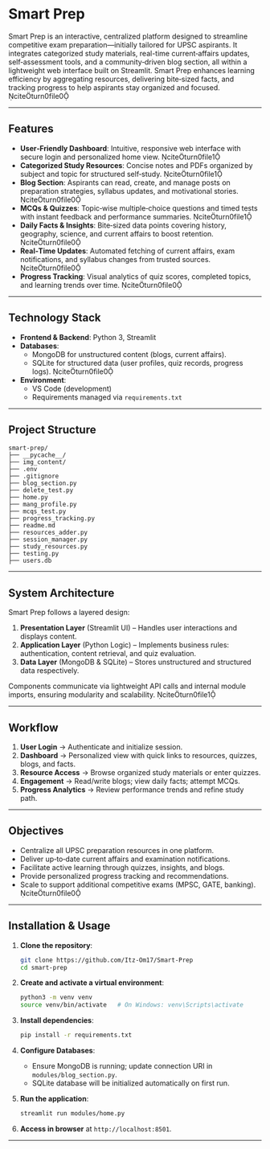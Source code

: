 # Smart Prep

Smart Prep is an interactive, centralized platform designed to streamline competitive exam preparation—initially tailored for UPSC aspirants. It integrates categorized study materials, real-time current‑affairs updates, self‑assessment tools, and a community‑driven blog section, all within a lightweight web interface built on Streamlit. Smart Prep enhances learning efficiency by aggregating resources, delivering bite‑sized facts, and tracking progress to help aspirants stay organized and focused. citeturn0file0

---

## Features

- **User‑Friendly Dashboard**: Intuitive, responsive web interface with secure login and personalized home view. citeturn0file1
- **Categorized Study Resources**: Concise notes and PDFs organized by subject and topic for structured self‑study. citeturn0file1
- **Blog Section**: Aspirants can read, create, and manage posts on preparation strategies, syllabus updates, and motivational stories. citeturn0file0
- **MCQs & Quizzes**: Topic‑wise multiple‑choice questions and timed tests with instant feedback and performance summaries. citeturn0file1
- **Daily Facts & Insights**: Bite‑sized data points covering history, geography, science, and current affairs to boost retention. citeturn0file0
- **Real‑Time Updates**: Automated fetching of current affairs, exam notifications, and syllabus changes from trusted sources. citeturn0file0
- **Progress Tracking**: Visual analytics of quiz scores, completed topics, and learning trends over time. citeturn0file0

---

## Technology Stack

- **Frontend & Backend**: Python 3, Streamlit
- **Databases**:
  - MongoDB for unstructured content (blogs, current affairs).
  - SQLite for structured data (user profiles, quiz records, progress logs). citeturn0file0
- **Environment**:
  - VS Code (development)
  - Requirements managed via `requirements.txt`

---

## Project Structure

```plain
smart-prep/
├── __pycache__/
├── img_content/
├── .env
├── .gitignore
├── blog_section.py
├── delete_test.py
├── home.py
├── mang_profile.py
├── mcqs_test.py
├── progress_tracking.py
├── readme.md
├── resources_adder.py
├── session_manager.py
├── study_resources.py
├── testing.py
├── users.db
```

---

## System Architecture

Smart Prep follows a layered design:

1. **Presentation Layer** (Streamlit UI) – Handles user interactions and displays content.
2. **Application Layer** (Python Logic) – Implements business rules: authentication, content retrieval, and quiz evaluation.
3. **Data Layer** (MongoDB & SQLite) – Stores unstructured and structured data respectively.

Components communicate via lightweight API calls and internal module imports, ensuring modularity and scalability. citeturn0file1

---

## Workflow

1. **User Login** → Authenticate and initialize session.  
2. **Dashboard** → Personalized view with quick links to resources, quizzes, blogs, and facts.  
3. **Resource Access** → Browse organized study materials or enter quizzes.  
4. **Engagement** → Read/write blogs; view daily facts; attempt MCQs.  
5. **Progress Analytics** → Review performance trends and refine study path.

---

## Objectives

- Centralize all UPSC preparation resources in one platform.  
- Deliver up‑to‑date current affairs and examination notifications.  
- Facilitate active learning through quizzes, insights, and blogs.  
- Provide personalized progress tracking and recommendations.  
- Scale to support additional competitive exams (MPSC, GATE, banking). citeturn0file0

---

## Installation & Usage

1. **Clone the repository**:
   ```bash
   git clone https://github.com/Itz-Om17/Smart-Prep
   cd smart-prep
   ```

2. **Create and activate a virtual environment**:
   ```bash
   python3 -m venv venv
   source venv/bin/activate   # On Windows: venv\Scripts\activate
   ```

3. **Install dependencies**:
   ```bash
   pip install -r requirements.txt
   ```

4. **Configure Databases**:
   - Ensure MongoDB is running; update connection URI in `modules/blog_section.py`.  
   - SQLite database will be initialized automatically on first run.

5. **Run the application**:
   ```bash
   streamlit run modules/home.py
   ```

6. **Access in browser** at `http://localhost:8501`.

---




